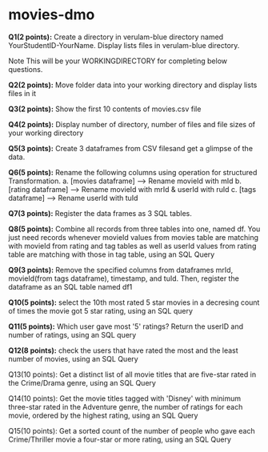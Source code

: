 # movies-dmo

**Q1(2 points):** Create a directory in verulam-blue directory named YourStudentID-YourName. Display lists files in verulam-blue directory.

Note This will be your WORKINGDIRECTORY for completing below questions.

**Q2(2 points):** Move folder data into your working directory and display lists files in it

**Q3(2 points):** Show the first 10 contents of movies.csv file

**Q4(2 points):** Display number of directory, number of files and file sizes of your working directory

**Q5(3 points):** Create 3 dataframes from CSV filesand get a glimpse of the data.

**Q6(5 points):** Rename the following columns using operation for structured Transformation.
a. [movies dataframe] --> Rename movieId with mId
b. [rating dataframe] --> Rename movieId with mrId & userId with ruId
c. [tags dataframe] --> Rename userId with tuId

**Q7(3 points):** Register the data frames as 3 SQL tables.

**Q8(5 points):** Combine all records from three tables into one, named df. You just need records whenever movieId values from movies table are matching with movieId from rating and tag tables as well as userId values from rating table are matching with those in tag table, using an SQL Query

**Q9(3 points):** Remove the specified columns from dataframes mrId, movieId(from tags dataframe), timestamp, and tuId. Then, register the dataframe as an SQL table named df1

**Q10(5 points):** select the 10th most rated 5 star movies in a decresing count of times the movie got 5 star rating, using an SQL query

**Q11(5 points):** Which user gave most '5' ratings? Return the userID and number of ratings, using an SQL query

**Q12(8 points):** check the users that have rated the most and the least number of movies, using an SQL Query

Q13(10 points): Get a distinct list of all movie titles that are five-star rated in the Crime/Drama genre, using an SQL Query

Q14(10 points): Get the movie titles tagged with 'Disney' with minimum three-star rated in the Adventure genre, the number of ratings for each movie, ordered by the highest rating, using an SQL Query

Q15(10 points): Get a sorted count of the number of people who gave each Crime/Thriller movie a four-star or more rating, using an SQL Query
